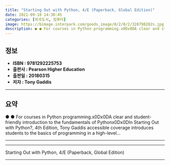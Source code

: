 ```yaml
---
title: "Starting Out with Python, 4/E (Paperback, Global Edition)"
date: 2021-09-10 14:30:45
categories: [외국도서, 컴퓨터]
image: https://bimage.interpark.com/goods_image/8/2/0/2/328798202s.jpg
description: ● ● For courses in Python programming.x0Dx0DA clear and student-friendly introduction to the fundamentals of Pythonx0Dx0DIn Starting Out with Python?, 4th Edi
---
```


## **정보**

- **ISBN : 9781292225753**
- **출판사 : Pearson Higher Education**
- **출판일 : 20180315**
- **저자 : Tony Gaddis**

------



## **요약**

●  ●  For courses in Python programming.x0Dx0DA clear and student-friendly introduction to the fundamentals of Pythonx0Dx0DIn Starting Out with Python?, 4th Edition, Tony Gaddis accessible coverage introduces students to the basics of programming in a high-level... 

------



------


Starting Out with Python, 4/E (Paperback, Global Edition) 

------


